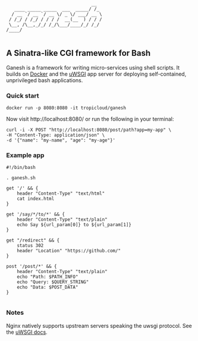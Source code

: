 
```
                                __  
   ____ _____ _____  ___  _____/ /_ 
  / __ `/ __ `/ __ \/ _ \/ ___/ __ \
 / /_/ / /_/ / / / /  __(__  ) / / /
 \__, /\__,_/_/ /_/\___/____/_/ /_/ 
/____/                              
                                  
```                                                  

## A Sinatra-like CGI framework for Bash

Ganesh is a framework for writing micro-services using shell scripts. It builds on [Docker](https://www.docker.com/) and the [uWSGI](https://github.com/unbit/uwsgi) app server for deploying self-contained, unprivileged bash applications. 

### Quick start

```
docker run -p 8080:8080 -it tropicloud/ganesh
```

Now visit http://localhost:8080/ or run the following in your terminal:

```
curl -i -X POST "http://localhost:8080/post/path?app=my-app" \
-H "Content-Type: application/json" \
-d '{"name": "my-name", "age": "my-age"}'
```

### Example app

```shell
#!/bin/bash

. ganesh.sh

get '/' && {
	header "Content-Type" "text/html"
	cat index.html
}

get '/say/*/to/*' && {
	header "Content-Type" "text/plain"
	echo Say ${url_param[0]} to ${url_param[1]}
}

get "/redirect" && {
	status 302
	header "Location" "https://github.com/"
}

post '/post/*' && {
	header "Content-Type" "text/plain"
	echo "Path: $PATH_INFO"
	echo "Query: $QUERY_STRING"
	echo "Data: $POST_DATA"
}
    
```

### Notes

Nginx natively supports upstream servers speaking the uwsgi protocol. See the [uWSGI docs](http://uwsgi-docs.readthedocs.org/en/latest/Nginx.html).
